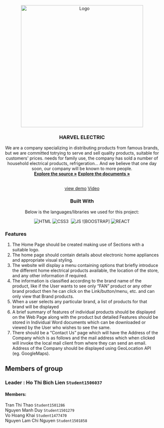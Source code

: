 <a  name="readme-top"></a>
  
<!-- HARVEL ELECTRIC -->

<br  />

<div  align="center">


<img  src="https://user-images.githubusercontent.com/144961540/288266805-f64de42a-bd33-4612-833f-c221a2aeadae.png?jwt=eyJhbGciOiJIUzI1NiIsInR5cCI6IkpXVCJ9.eyJpc3MiOiJnaXRodWIuY29tIiwiYXVkIjoicmF3LmdpdGh1YnVzZXJjb250ZW50LmNvbSIsImtleSI6ImtleTEiLCJleHAiOjE3MDE4MzE4NTgsIm5iZiI6MTcwMTgzMTU1OCwicGF0aCI6Ii8xNDQ5NjE1NDAvMjg4MjY2ODA1LWY2NGRlNDJhLWJkMzMtNDYxMi04MzNmLWMyMjFhMmFlYWRhZS5wbmc_WC1BbXotQWxnb3JpdGhtPUFXUzQtSE1BQy1TSEEyNTYmWC1BbXotQ3JlZGVudGlhbD1BS0lBSVdOSllBWDRDU1ZFSDUzQSUyRjIwMjMxMjA2JTJGdXMtZWFzdC0xJTJGczMlMkZhd3M0X3JlcXVlc3QmWC1BbXotRGF0ZT0yMDIzMTIwNlQwMjU5MThaJlgtQW16LUV4cGlyZXM9MzAwJlgtQW16LVNpZ25hdHVyZT00NTZmMmJhZGVmZjk1MWNiMjVhOWE5ODg2MTcxOTNkZDU0NjRhNDQzYzBmNzE2OTg0NmYzOWE1MDExZGFmODdjJlgtQW16LVNpZ25lZEhlYWRlcnM9aG9zdCZhY3Rvcl9pZD0wJmtleV9pZD0wJnJlcG9faWQ9MCJ9.JBX4KbDU2clp83ziNzidWjp2eneS8bzCvoQo2o-7-9U"  alt="Logo"  width="400px"  height="auto">

</a>

  

<h3  align="center">HARVEL ELECTRIC</h3>

  We are a company specializing in distributing products from famous brands, but we are committed totrying to serve and sell quality products, suitable for customers' prices. needs for family use, the company has sold a number of household electrical products, refrigeration... And we believe that one day soon, our company will be known to more people.
  <br  />
  <a  href="https://github.com/bichlienho/eProject-Fpt-Apteach-Group1-Electric/tree/master"><strong>Explore the source »</strong></a>
  <a  href="https://github.com/bichlienho/eProject-Fpt-Apteach-Group1-Electric/tree/master/document" target="_blank"><strong>Explore the documents »</strong></a>

  <br  /><a  href="https://e-project-fpt-apteach-group1-electric.vercel.app/" target="_blank">view demo</a>
  <a  href="https://youtu.be/8cQ05xWua0U" target="_blank">Video</a>



  ### Built With
  Below is the languages/libraries we used for this project:


  
  

![HTML]&nbsp;![CSS3] &nbsp;![JS]&nbsp;![BOOSTRAP]&nbsp;![REACT]

<div  align="left">



  
### Features </br>
<ol>
<li>
The Home Page should be created making use of Sections with a suitable logo.</br>
</li>
<li>
The home page should contain details about electronic home appliances and appropriate visual styling. </br>
</li>
<li>
The website will display a menu containing options that briefly introduce the different home electrical products available, the location of the store, and any other information if required.</br>
</li>
<li>
The information is classified according to the brand name of the product, like if the User wants to see only “FAN” product or any other brand product then he can click on the Link/button/menu, etc. and can only view that Brand products.</br>
</li>
<li>
When a user selects any particular brand, a list of products for that brand will be displayed</br>
</li>
<li>
A brief summary of features of individual products should be displayed on the Web Page along with the product but detailed Features should be stored in Individual Word documents which can be downloaded or viewed by the User who wishes to see the same.</br>
</li>

<li>
There should be a “Contact Us” page which will have the Address of the Company which is as follows and the mail address which when clicked will invoke the local mail client from where they can send an email. Address of the Company should be displayed using GeoLocation API (eg. GoogleMaps).</br>
</ol>

 ## Members of group
 ### Leader : Ho Thi Bich Lien `Student1506037`
#### Members:
Tran Thi Thao `Student1501286` </br>
Nguyen Manh Duy `Student1501279` </br>
Vo Hoang Khai `Student1477470` </br>
Nguyen Lam Chi Nguyen `Student1501858` </br>
 

















[HTML]:https://img.shields.io/badge/HTML5-E34F26?style=for-the-badge&logo=html5&logoColor=white
[CSS3]:https://img.shields.io/badge/CSS3-1572B6?style=for-the-badge&logo=css3&logoColor=white
[JS]:https://img.shields.io/badge/JavaScript-F7DF1E?style=for-the-badge&logo=javascript&logoColor=black
[SASS]:https://img.shields.io/badge/Sass-CC6699?style=for-the-badge&logo=sass&logoColor=white
[REACT]:https://img.shields.io/badge/React-20232A?style=for-the-badge&logo=react&logoColor=61DAFB
